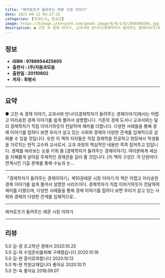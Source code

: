 ```yaml
---
title: "애커로프가 들려주는 레몬 시장 이야기"
date: 2021-09-12 03:27:15
categories: [국내도서, 청소년]
image: https://bimage.interpark.com/goods_image/6/8/3/0/208696830s.jpg
description: ● 고전 속 경제 이야기, 교과서와 만나다[경제학자가 들려주는 경제이야기]에서는 어렵고 아리송한 경제 이야기를 쉽게 풀어서 설명합니다. 기존의 경제 도서나 교과서와는 달리 경제학자가 직접 이야기하듯이 전달하여 재미를 더합니다. 다양한 사례들을 통해 경제 이야기를 접하다 보면 우리가
---
```


## **정보**

- **ISBN : 9788954425605**
- **출판사 : (주)자음과모음**
- **출판일 : 20110802**
- **저자 : 최병서**

------



## **요약**

●  고전 속 경제 이야기, 교과서와 만나다[경제학자가 들려주는 경제이야기]에서는 어렵고 아리송한 경제 이야기를 쉽게 풀어서 설명합니다. 기존의 경제 도서나 교과서와는 달리 경제학자가 직접 이야기하듯이 전달하여  재미를 더합니다. 다양한 사례들을 통해 경제 이야기를 접하다 보면 우리가 살고 있는 사회와 경제의 다양한 관계를 입체적으로 살펴볼 수 있을 것입니다. 또한 이 책의 저자들은 직접 경제학을 전공하고 현장에서 학생들을 가르치는 현직 교수와 교사로서, 교과 과정의 핵심적인 내용만 콕콕 짚어주고 있답니다. 경제를 바라보는 눈을 키워 줄 [경제학자가 들려주는 경제이야기]. 여러분에게 세상을 지혜롭게 살아갈 주체적인 경제관을 길러 줄 것입니다. [이 책의 구성]1. 각 단원마다 연계시킨 기출 문제를 통해 수능과 논...

------

「경제학자가 들려주는 경제이야기」제10권레몬 시장 이야기.이 책은 어렵고 아리송한 경제 이야기를 쉽게 풀어서 설명한 시리즈이다. 경제학자가 직접 이야기하듯이 전달하여 재미를 더했으며, 다양한 사례들을 통해 경제 이야기를 접하다 보면 우리가 살고 있는 사회와 경제의 다양한 관계를 입체적으로... 

------


애커로프가 들려주는 레몬 시장 이야기 

------


## **리뷰** 

5.0 김-경 초고학년 경제서 2020.10.25 <br/>5.0 김-하 수업준비를위해 구매했습니다 2020.10.16 <br/>5.0 김-현   흥미로와합니다 2020.10.12 <br/>5.0 박-현 학원교재입니다 좋아요 2020.10.11 <br/>5.0 전-숙 좋아요 2018.09.07 <br/>